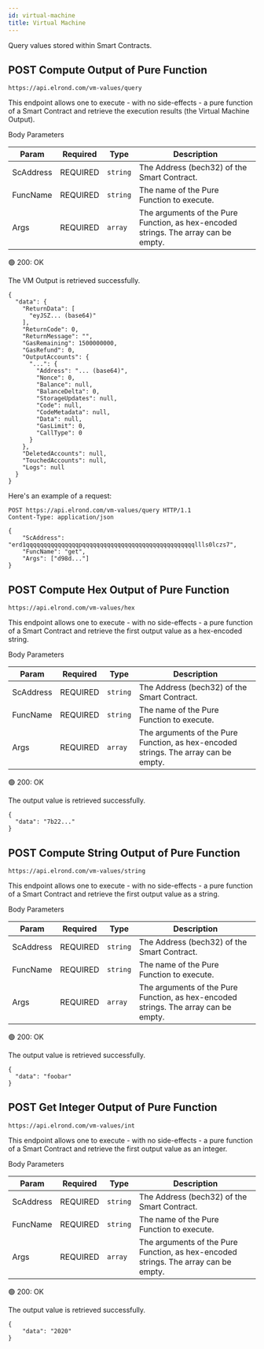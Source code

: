 ```yaml
---
id: virtual-machine
title: Virtual Machine
---
```


Query values stored within Smart Contracts.

## <span class="badge badge-success">POST</span> Compute Output of Pure Function

`https://api.elrond.com/vm-values/query`

This endpoint allows one to execute - with no side-effects - a pure function of a Smart Contract and retrieve the execution results (the Virtual Machine Output).

<!--DOCUSAURUS_CODE_TABS-->

<!--Request-->

Body Parameters

| Param     | Required                                  | Type     | Description                                                                         |
| --------- | ----------------------------------------- | -------- | ----------------------------------------------------------------------------------- |
| ScAddress | <span class="text-danger">REQUIRED</span> | `string` | The Address (bech32) of the Smart Contract.                                         |
| FuncName  | <span class="text-danger">REQUIRED</span> | `string` | The name of the Pure Function to execute.                                           |
| Args      | <span class="text-danger">REQUIRED</span> | `array`  | The arguments of the Pure Function, as hex-encoded strings. The array can be empty. |

<!--Response-->

🟢 200: OK

The VM Output is retrieved successfully.

```
{
  "data": {
    "ReturnData": [
      "eyJSZ... (base64)"
    ],
    "ReturnCode": 0,
    "ReturnMessage": "",
    "GasRemaining": 1500000000,
    "GasRefund": 0,
    "OutputAccounts": {
      "...": {
        "Address": "... (base64)",
        "Nonce": 0,
        "Balance": null,
        "BalanceDelta": 0,
        "StorageUpdates": null,
        "Code": null,
        "CodeMetadata": null,
        "Data": null,
        "GasLimit": 0,
        "CallType": 0
      }
    },
    "DeletedAccounts": null,
    "TouchedAccounts": null,
    "Logs": null
  }
}
```

<!--END_DOCUSAURUS_CODE_TABS-->

Here's an example of a request:

```
POST https://api.elrond.com/vm-values/query HTTP/1.1
Content-Type: application/json

{
    "ScAddress": "erd1qqqqqqqqqqqqqqqpqqqqqqqqqqqqqqqqqqqqqqqqqqqqqqqqllls0lczs7",
    "FuncName": "get",
    "Args": ["d98d..."]
}
```

## <span class="badge badge-success">POST</span> Compute Hex Output of Pure Function

`https://api.elrond.com/vm-values/hex`

This endpoint allows one to execute - with no side-effects - a pure function of a Smart Contract and retrieve the first output value as a hex-encoded string.

<!--DOCUSAURUS_CODE_TABS-->

<!--Request-->

Body Parameters

| Param     | Required                                  | Type     | Description                                                                         |
| --------- | ----------------------------------------- | -------- | ----------------------------------------------------------------------------------- |
| ScAddress | <span class="text-danger">REQUIRED</span> | `string` | The Address (bech32) of the Smart Contract.                                         |
| FuncName  | <span class="text-danger">REQUIRED</span> | `string` | The name of the Pure Function to execute.                                           |
| Args      | <span class="text-danger">REQUIRED</span> | `array`  | The arguments of the Pure Function, as hex-encoded strings. The array can be empty. |

<!--Response-->

🟢 200: OK

The output value is retrieved successfully.

```
{
  "data": "7b22..."
}
```

<!--END_DOCUSAURUS_CODE_TABS-->

## <span class="badge badge-success">POST</span> Compute String Output of Pure Function

`https://api.elrond.com/vm-values/string`

This endpoint allows one to execute - with no side-effects - a pure function of a Smart Contract and retrieve the first output value as a string.

<!--DOCUSAURUS_CODE_TABS-->

<!--Request-->

Body Parameters

| Param     | Required                                  | Type     | Description                                                                         |
| --------- | ----------------------------------------- | -------- | ----------------------------------------------------------------------------------- |
| ScAddress | <span class="text-danger">REQUIRED</span> | `string` | The Address (bech32) of the Smart Contract.                                         |
| FuncName  | <span class="text-danger">REQUIRED</span> | `string` | The name of the Pure Function to execute.                                           |
| Args      | <span class="text-danger">REQUIRED</span> | `array`  | The arguments of the Pure Function, as hex-encoded strings. The array can be empty. |

<!--Response-->

🟢 200: OK

The output value is retrieved successfully.

```
{
  "data": "foobar"
}
```

<!--END_DOCUSAURUS_CODE_TABS-->

## <span class="badge badge-success">POST</span> Get Integer Output of Pure Function

`https://api.elrond.com/vm-values/int`

This endpoint allows one to execute - with no side-effects - a pure function of a Smart Contract and retrieve the first output value as an integer.

<!--DOCUSAURUS_CODE_TABS-->

<!--Request-->

Body Parameters

| Param     | Required                                  | Type     | Description                                                                         |
| --------- | ----------------------------------------- | -------- | ----------------------------------------------------------------------------------- |
| ScAddress | <span class="text-danger">REQUIRED</span> | `string` | The Address (bech32) of the Smart Contract.                                         |
| FuncName  | <span class="text-danger">REQUIRED</span> | `string` | The name of the Pure Function to execute.                                           |
| Args      | <span class="text-danger">REQUIRED</span> | `array`  | The arguments of the Pure Function, as hex-encoded strings. The array can be empty. |

<!--Response-->

🟢 200: OK

The output value is retrieved successfully.

```
{
    "data": "2020"
}
```

<!--END_DOCUSAURUS_CODE_TABS-->
